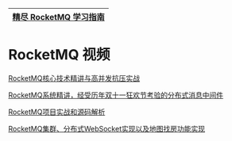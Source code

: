 
[精尽 RocketMQ 学习指南](http://svip.iocoder.cn/RocketMQ/tutorials/)|
---|



# RocketMQ 视频

 [RocketMQ核心技术精讲与高并发抗压实战](https://www.bilibili.com/video/av71718438/?spm_id_from=333.788.videocard.1)
 
 [RocketMQ系统精讲，经受历年双十一狂欢节考验的分布式消息中间件](https://www.bilibili.com/video/av66702383/?spm_id_from=333.788.videocard.4)
 
 [RocketMQ项目实战和源码解析](https://www.bilibili.com/video/av71654125/?spm_id_from=333.788.videocard.1)

[RocketMQ集群、分布式WebSocket实现以及地图找房功能实现](https://www.bilibili.com/video/av53649721/?spm_id_from=333.788.videocard.9)
